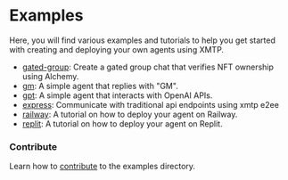 # Examples

Here, you will find various examples and tutorials to help you get started with creating and deploying your own agents using XMTP.

- [gated-group](/examples/gated-group/): Create a gated group chat that verifies NFT ownership using Alchemy.
- [gm](/examples/gm/): A simple agent that replies with "GM".
- [gpt](/examples/gpt): A simple agent that interacts with OpenAI APIs.
- [express](/examples/express/): Communicate with traditional api endpoints using xmtp e2ee
- [railway](/examples/railway/): A tutorial on how to deploy your agent on Railway.
- [replit](/examples/replit/): A tutorial on how to deploy your agent on Replit.

### Contribute

Learn how to [contribute](/CONTRIBUTING.md) to the examples directory.
